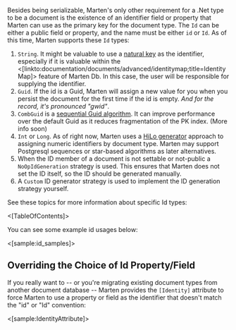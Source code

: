 <!--title:Document Identity-->

Besides being serializable, Marten's only other requirement for a .Net type to be a document is the existence of an identifier field or property that Marten can use as the primary key for the document type. The `Id` can be either a public field or property, and the name must be either `id` or `Id`. As of this time, Marten supports these `Id` types:

1. `String`. It might be valuable to use a [natural key](https://en.wikipedia.org/wiki/Natural_key) as the identifier, especially if it is valuable within the 
   <[linkto:documentation/documents/advanced/identitymap;title=Identity Map]> feature of Marten Db. In this case, the user will 
   be responsible for supplying the identifier.
1. `Guid`. If the id is a Guid, Marten will assign a new value for you when you persist the document for the first time if the id is empty. 
   _And for the record, it's pronounced "gwid"_.
1. `CombGuid` is a [sequential Guid algorithm](https://en.wikipedia.org/wiki/Globally_unique_identifier#Sequential_algorithms). It can improve performance over the default Guid as it reduces fragmentation of the PK index. (More info soon)
1. `Int` or `Long`. As of right now, Marten uses a [HiLo generator](http://stackoverflow.com/questions/282099/whats-the-hi-lo-algorithm) approach to assigning numeric identifiers by document type. 
   Marten may support Postgresql sequences or star-based algorithms as later alternatives.
1. When the ID member of a document is not settable or not-public a `NoOpIdGeneration` strategy is used. This ensures that Marten does not set the ID itself, so the ID should be generated manually.
1. A `Custom` ID generator strategy is used to implement the ID generation strategy yourself.

See these topics for more information about specific Id types:

<[TableOfContents]>

You can see some example id usages below:

<[sample:id_samples]>

## Overriding the Choice of Id Property/Field

If you really want to -- or you're migrating existing document types from another document database -- Marten provides
the `[Identity]` attribute to force Marten to use a property or field as the identifier that doesn't match
the "id" or "Id" convention:

<[sample:IdentityAttribute]>



